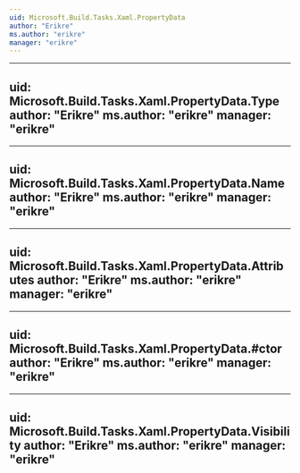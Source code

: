 ```yaml
---
uid: Microsoft.Build.Tasks.Xaml.PropertyData
author: "Erikre"
ms.author: "erikre"
manager: "erikre"
---
```


---
uid: Microsoft.Build.Tasks.Xaml.PropertyData.Type
author: "Erikre"
ms.author: "erikre"
manager: "erikre"
---

---
uid: Microsoft.Build.Tasks.Xaml.PropertyData.Name
author: "Erikre"
ms.author: "erikre"
manager: "erikre"
---

---
uid: Microsoft.Build.Tasks.Xaml.PropertyData.Attributes
author: "Erikre"
ms.author: "erikre"
manager: "erikre"
---

---
uid: Microsoft.Build.Tasks.Xaml.PropertyData.#ctor
author: "Erikre"
ms.author: "erikre"
manager: "erikre"
---

---
uid: Microsoft.Build.Tasks.Xaml.PropertyData.Visibility
author: "Erikre"
ms.author: "erikre"
manager: "erikre"
---
